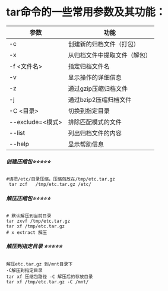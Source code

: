 # tar命令的一些常用参数及其功能：

| 参数             | 功能             |
| -------------- | -------------- |
| -c             | 创建新的归档文件（打包）   |
| -x             | 从归档文件中提取文件（解包） |
| -f <文件名>       | 指定归档文件名        |
| -v             | 显示操作的详细信息      |
| -z             | 通过gzip压缩归档文件   |
| -j             | 通过bzip2压缩归档文件  |
| -C <目录>        | 切换到指定目录        |
| --exclude=<模式> | 排除匹配模式的文件      |
| --list         | 列出归档文件的内容      |
| --help         | 显示帮助信息         |



##### 创建压缩包⭐⭐⭐⭐⭐

```shell
#请把/etc/目录压缩，压缩包放在/tmp/etc.tar.gz
 tar zcf   /tmp/etc.tar.gz /etc/
```

##### 解压压缩包⭐⭐⭐⭐⭐

```shell
# 默认解压到当前目录
tar zxvf /tmp/etc.tar.gz
tar xf /tmp/etc.tar.gz  
# x extract 解压
```

##### 解压到指定目录 ⭐⭐⭐⭐⭐

```shell
解压etc.tar.gz 到/mnt目录下
-C解压到指定目录
tar xf 压缩包路径 -C 解压后的存放目录
tar xf /tmp/etc.tar.gz -C /mnt/

```


